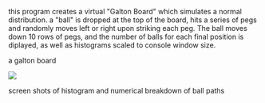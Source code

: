 this program creates a virtual "Galton Board" which simulates a normal distribution. a "ball" is dropped at the top of the board, hits a series of pegs and randomly moves left or right upon striking each peg. The ball moves down 10 rows of pegs, and the number of balls for each final position is diplayed, as well as histograms scaled to console window size.

a galton board

<img src="http://mathworld.wolfram.com/images/eps-gif/GaltonBoard_1000.gif">

screen shots of histogram and numerical breakdown of ball paths

<img src="https://s3.amazonaws.com/poly-screenshots.angel.co/Project/30/52561/400ac66e3954d5ae6f6ba0824d2bac7f-preview505_jpg.jpg" alt="">

<img src="https://s3.amazonaws.com/poly-screenshots.angel.co/Project/30/52561/6167d4e3aef6151d9aca8f4df9d79f05-preview505_jpg.jpg" alt="">
